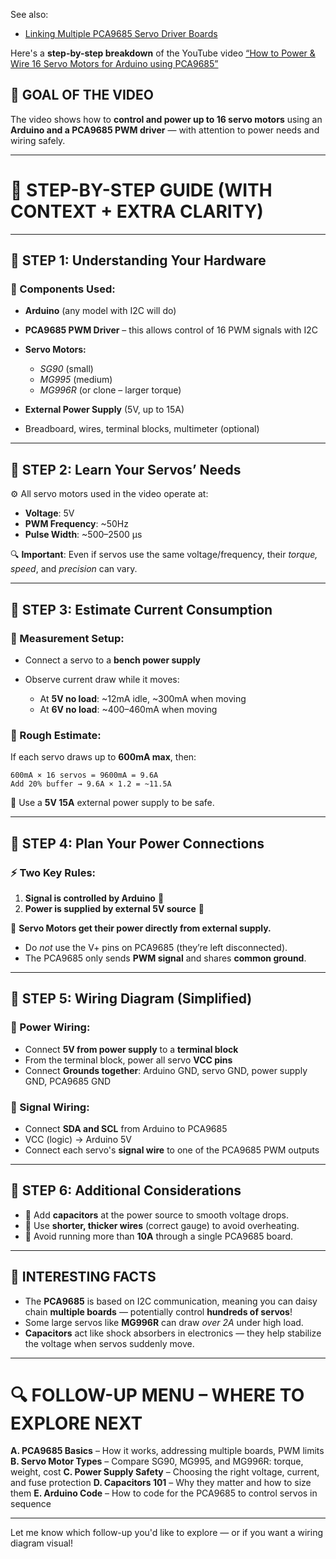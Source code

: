 See  also:

- [Linking Multiple PCA9685 Servo Driver Boards](https://www.youtube.com/watch?v=v1f_EDHV390)

Here's a **step-by-step breakdown** of the YouTube video [“How to Power & Wire 16 Servo Motors for Arduino using PCA9685”](https://www.youtube.com/watch?v=UeS5nY345kc)

## 🔧 **GOAL OF THE VIDEO**

The video shows how to **control and power up to 16 servo motors** using an **Arduino and a PCA9685 PWM driver** — with attention to power needs and wiring safely.

---

# 🧠 STEP-BY-STEP GUIDE (WITH CONTEXT + EXTRA CLARITY)

---

## 🔹 **STEP 1: Understanding Your Hardware**

### 🧩 Components Used:

* **Arduino** (any model with I2C will do)
* **PCA9685 PWM Driver** – this allows control of 16 PWM signals with I2C
* **Servo Motors:**

  * *SG90* (small)
  * *MG995* (medium)
  * *MG996R* (or clone – larger torque)
* **External Power Supply** (5V, up to 15A)
* Breadboard, wires, terminal blocks, multimeter (optional)

---

## 🔹 **STEP 2: Learn Your Servos’ Needs**

⚙️ All servo motors used in the video operate at:

* **Voltage**: 5V
* **PWM Frequency**: \~50Hz
* **Pulse Width**: \~500–2500 µs

🔍 **Important**: Even if servos use the same voltage/frequency, their *torque, speed*, and *precision* can vary.

---

## 🔹 **STEP 3: Estimate Current Consumption**

### 📏 Measurement Setup:

* Connect a servo to a **bench power supply**
* Observe current draw while it moves:

  * At **5V no load**: \~12mA idle, \~300mA when moving
  * At **6V no load**: \~400–460mA when moving

### 📐 Rough Estimate:

If each servo draws up to **600mA max**, then:

```
600mA × 16 servos = 9600mA = 9.6A
Add 20% buffer → 9.6A × 1.2 = ~11.5A
```

🔌 Use a **5V 15A** external power supply to be safe.

---

## 🔹 **STEP 4: Plan Your Power Connections**

### ⚡ Two Key Rules:

1. **Signal is controlled by Arduino** 🧠
2. **Power is supplied by external 5V source** 🔋

🔌 **Servo Motors get their power directly from external supply.**

* Do *not* use the V+ pins on PCA9685 (they’re left disconnected).
* The PCA9685 only sends **PWM signal** and shares **common ground**.

---

## 🔹 **STEP 5: Wiring Diagram (Simplified)**

### 🧷 Power Wiring:

* Connect **5V from power supply** to a **terminal block**
* From the terminal block, power all servo **VCC pins**
* Connect **Grounds together**: Arduino GND, servo GND, power supply GND, PCA9685 GND

### 🔄 Signal Wiring:

* Connect **SDA and SCL** from Arduino to PCA9685
* VCC (logic) → Arduino 5V
* Connect each servo's **signal wire** to one of the PCA9685 PWM outputs

---

## 🔹 **STEP 6: Additional Considerations**

* 🧰 Add **capacitors** at the power source to smooth voltage drops.
* 📏 Use **shorter, thicker wires** (correct gauge) to avoid overheating.
* 🧯 Avoid running more than **10A** through a single PCA9685 board.

---

## 🤯 INTERESTING FACTS

* The **PCA9685** is based on I2C communication, meaning you can daisy chain **multiple boards** — potentially control **hundreds of servos**!
* Some large servos like **MG996R** can draw *over 2A* under high load.
* **Capacitors** act like shock absorbers in electronics — they help stabilize the voltage when servos suddenly move.

---

# 🔍 FOLLOW-UP MENU – WHERE TO EXPLORE NEXT

**A. PCA9685 Basics** – How it works, addressing multiple boards, PWM limits
**B. Servo Motor Types** – Compare SG90, MG995, and MG996R: torque, weight, cost
**C. Power Supply Safety** – Choosing the right voltage, current, and fuse protection
**D. Capacitors 101** – Why they matter and how to size them
**E. Arduino Code** – How to code for the PCA9685 to control servos in sequence

---

Let me know which follow-up you'd like to explore — or if you want a wiring diagram visual!

